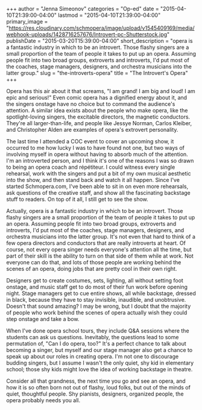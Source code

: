 +++
author = "Jenna Simeonov"
categories = "Op-ed"
date = "2015-04-10T21:39:00-04:00"
lastmod = "2015-04-10T21:39:00-04:00"
primary_image = "https://res.cloudinary.com/schmopera/image/upload/v1545409169/media/webhook-uploads/1428716257676/Introvert-pc-Shutterstock.jpg"
publishDate = "2015-03-20T15:39:00-04:00"
short_description = "opera is a fantastic industry in which to be an introvert. Those flashy singers are a small proportion of the team of people it takes to put up an opera. Assuming people fit into two broad groups, extroverts and introverts, I&#039;d put most of the coaches, stage managers, designers, and orchestra musicians into the latter group."
slug = "the-introverts-opera"
title = "The Introvert&#039;s Opera"
+++

<p>
	Opera has this air about it that screams, "I am grand! I am big and loud! I am epic and serious!" Even comic opera has a dignified energy about it, and the singers onstage have no choice but to command the audience's attention. A similar idea exists about the people who make opera, like the spotlight-loving singers, the excitable directors, the magnetic conductors. They're all larger-than-life, and people like Jessye Norman, Carlos Kleiber, and Christopher Alden are examples of opera's extrovert personality.
</p>
<p>
	The last time I attended a COC event to cover an upcoming show, it occurred to me how lucky I was to have found not one, but two ways of involving myself in opera without having to absorb much of the attention. I'm an introverted person, and I think it's one of the reasons I was so drawn to being an opera coach and répétiteur. I could witness every single rehearsal, work with the singers and put a bit of my own musical aesthetic into the show, and then stand back and watch it all happen. Since I've started Schmopera.com, I've been able to sit in on even more rehearsals, ask questions of the creative staff, and show all the fascinating backstage stuff to readers. On top of it all, I still get to see the show.
</p>
<p>
	Actually, opera is a fantastic industry in which to be an introvert. Those flashy singers are a small proportion of the team of people it takes to put up an opera. Assuming people fit into two broad groups, extroverts and introverts, I'd put most of the coaches, stage managers, designers, and orchestra musicians into the latter group. It's not even that hard to think of a few opera directors and conductors that are really introverts at heart. Of course, not every opera singer needs everyone's attention all the time, but part of their skill is the ability to turn on that side of them while at work. Not everyone can do that, and lots of those people are working behind the scenes of an opera, doing jobs that are pretty cool in their own right.
</p>
<p>
	Designers get to create costumes, sets, lighting, all without setting foot onstage, and music staff get to do most of their fun work before opening night. Stage managers get to cue entire shows, all while backstage, dressed in black, because they have to stay invisible, inaudible, and unobtrusive. Doesn't that sound amazing? I may be wrong, but I doubt that the majority of people who work behind the scenes of opera actually wish they could step onstage and take a bow.
</p>
<p>
	When I've done opera school tours, they include Q&amp;A sessions where the students can ask us questions. Inevitably, the questions lead to some permutation of, "Can I do opera, too?" It's a perfect chance to talk about becoming a singer, but myself and our stage manager also get a chance to speak up about our roles in creating opera. I'm not one to discourage budding singers, but I assume I wasn't the only quiet, shy kid in elementary school; those shy kids might love the idea of working backstage in theatre.
</p>
<p>
	Consider all that grandness, the next time you go and see an opera, and how it is so often born not out of flashy, loud folks, but out of the minds of quiet, thoughtful people. Shy pianists, designers, organized people, the opera probably needs you all.
</p>
